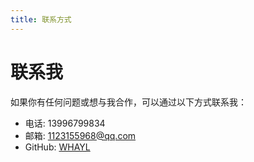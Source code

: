 ```yaml
---
title: 联系方式
---
```


# 联系我

如果你有任何问题或想与我合作，可以通过以下方式联系我：

- 电话: 13996799834
- 邮箱: <1123155968@qq.com>
- GitHub: [WHAYL](https://github.com/WHAYL)
